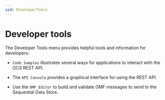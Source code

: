 ```yaml
---
uid: DeveloperTools
---
```


# Developer tools

The Developer Tools menu provides helpful tools and information for developers:

* `Code Samples` illustrates several ways for applications to interact with the OCS REST API.

* The `API Console` provides a graphical interface for using the REST API.

* Use the `OMF Editor` to build and validate OMF messages to send to the Sequential Data Store.

